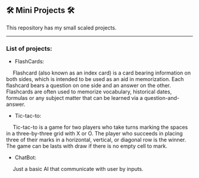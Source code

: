 ## :hammer_and_wrench: Mini Projects :hammer_and_wrench:

This repository has my small scaled projects. 

<hr>

### List of projects:

- FlashCards:

&emsp; Flashcard (also known as an index card) is a card bearing information on both sides, which is intended to be used as an aid in memorization. Each flashcard bears a question on one side and an answer on the other. Flashcards are often used to memorize vocabulary, historical dates, formulas or any subject matter that can be learned via a question-and-answer.

- Tic-tac-to:

&emsp; Tic-tac-to is a game for two players who take turns marking the spaces in a three-by-three grid with X or O. The player who succeeds in placing three of their marks in a horizontal, vertical, or diagonal row is the winner. The game can be lasts with draw if there is no empty cell to mark.

- ChatBot:

&emsp; Just a basic AI that communicate with user by inputs.
